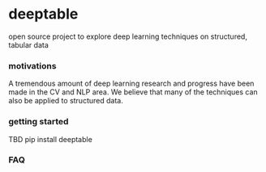# deeptable
open source project to explore deep learning techniques on structured, tabular data

### motivations
A tremendous amount of deep learning research and progress have been made in the CV and NLP area. We believe that many of the techniques can also be applied to structured data. 

### getting started
TBD pip install deeptable

### FAQ
